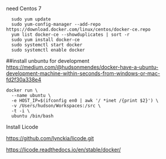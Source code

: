need Centos 7
```
  sudo yum update
  sudo yum-config-manager --add-repo https://download.docker.com/linux/centos/docker-ce.repo
  yum list docker-ce --showduplicates | sort -r
  sudo yum install docker-ce
  sudo systemctl start docker
  sudo systemctl enable docker
```
##install unbuntu for development 
https://medium.com/@hudsonmendes/docker-have-a-ubuntu-development-machine-within-seconds-from-windows-or-mac-fd2f30a338e4
```
docker run \
  --name ubuntu \
  -e HOST_IP=$(ifconfig en0 | awk '/ *inet /{print $2}') \
  -v /Users/hudson/Workspaces:/src \
  -t -i \
  ubuntu /bin/bash
```

Install Licode 

https://github.com/lynckia/licode.git

https://licode.readthedocs.io/en/stable/docker/
